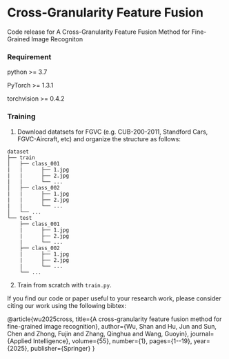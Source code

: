 
# Cross-Granularity Feature Fusion
 
Code release for A Cross-Granularity Feature Fusion Method for Fine-Grained Image Recogniton
 
### Requirement
 
python >= 3.7

PyTorch >= 1.3.1

torchvision >= 0.4.2

### Training

1. Download datatsets for FGVC (e.g. CUB-200-2011, Standford Cars, FGVC-Aircraft, etc) and organize the structure as follows:
```
dataset
├── train
│   ├── class_001
|   |      ├── 1.jpg
|   |      ├── 2.jpg
|   |      └── ...
│   ├── class_002
|   |      ├── 1.jpg
|   |      ├── 2.jpg
|   |      └── ...
│   └── ...
└── test
    ├── class_001
    |      ├── 1.jpg
    |      ├── 2.jpg
    |      └── ...
    ├── class_002
    |      ├── 1.jpg
    |      ├── 2.jpg
    |      └── ...
    └── ...
```

2. Train from scratch with ``train.py``.

If you find our code or paper useful to your research work, please consider citing our work using the following bibtex:

@article{wu2025cross,
         title={A cross-granularity feature fusion method for fine-grained image recognition},
         author={Wu, Shan and Hu, Jun and Sun, Chen and Zhong, Fujin and Zhang, Qinghua and Wang, Guoyin},
         journal={Applied Intelligence},
         volume={55},
         number={1},
         pages={1--19},
         year={2025},
         publisher={Springer}
}

